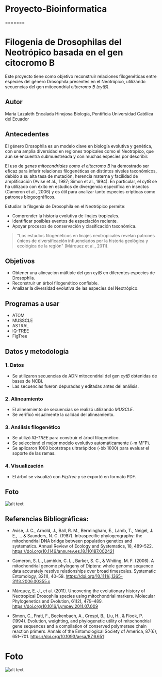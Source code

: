 
# Proyecto-Bioinformatica
=======
# Filogenia de Drosophilas del Neotrópico basada en el gen citocromo B
Este proyecto tiene como objetivo reconstruir relaciones filogenéticas entre especies del género Drosophila presentes en el Neotrópico, utilizando secuencias del gen mitocondrial *citocromo B (cytB)*.

## Autor
María Lazaleth Encalada Hinojosa
Biología, Pontificia Universidad Católica del Ecuador

## Antecedentes
El género Drosophila es un modelo clave en biología evolutiva y genética, con una amplia diversidad en regiones tropicales como el Neotrópico, que aún se encuentra submuestreada y con muchas especies por describir.

El uso de *genes mitocondriales como el citocromo B* ha demostrado ser eficaz para inferir relaciones filogenéticas en distintos niveles taxonómicos, debido a su alta tasa de mutación, herencia materna y facilidad de amplificación (Avise et al., 1987; Simon et al., 1994). En particular, el cytB se ha utilizado con éxito en estudios de divergencia específica en insectos (Cameron et al., 2006) y es útil para analizar tanto especies crípticas como patrones biogeográficos.

Estudiar la filogenia de Drosophila en el Neotrópico permite:
- Comprender la historia evolutiva de linajes tropicales.
- Identificar posibles eventos de especiación reciente.
- Apoyar procesos de conservación y clasificación taxonómica.

> "Los estudios filogenéticos en linajes neotropicales revelan patrones únicos de diversificación influenciados por la historia geológica y ecológica de la región" (Márquez et al., 2011).


## Objetivos
- Obtener una alineación múltiple del gen cytB en diferentes especies de Drosophila.
- Reconstruir un árbol filogenético confiable.
- Analizar la diversidad evolutiva de las especies del Neotrópico.

## Programas a usar
- ATOM
- MUSSCLE
- ASTRAL
- IQ-TREE
- FigTree

## Datos y metodología
### 1. Datos
- Se utilizaron secuencias de ADN mitocondrial del gen *cytB* obtenidas de bases de NCBI.
- Las secuencias fueron depuradas y editadas antes del análisis.

### 2. Alineamiento
- El alineamiento de secuencias se realizó utilizando *MUSCLE*.
- Se verificó visualmente la calidad del alineamiento.

### 3. Análisis filogenético
- Se utilizó *IQ-TREE* para construir el árbol filogenético.
- Se seleccionó el mejor modelo evolutivo automáticamente (-m MFP).
- Se aplicaron 1000 bootstraps ultrarápidos (-bb 1000) para evaluar el soporte de las ramas.

### 4. Visualización
- El árbol se visualizó con *FigTree* y se exportó en formato PDF.

## Foto
![alt text](https://www.carolina.com/images/product/medium/172100_b_gen.jpg)

## Referencias Bibliográficas:

- Avise, J. C., Arnold, J., Ball, R. M., Bermingham, E., Lamb, T., Neigel, J. E., ... & Saunders, N. C. (1987). Intraspecific phylogeography: the mitochondrial DNA bridge between population genetics and systematics. Annual Review of Ecology and Systematics, 18, 489–522. https://doi.org/10.1146/annurev.es.18.110187.002421

- Cameron, S. L., Lambkin, C. L., Barker, S. C., & Whiting, M. F. (2006). A mitochondrial genome phylogeny of Diptera: whole genome sequence data accurately resolve relationships over broad timescales. Systematic Entomology, 32(1), 40–59. https://doi.org/10.1111/j.1365-3113.2006.00355.x

- Márquez, E. J., et al. (2011). Uncovering the evolutionary history of Neotropical Drosophila species using mitochondrial markers. Molecular Phylogenetics and Evolution, 61(2), 479–489. https://doi.org/10.1016/j.ympev.2011.07.009

- Simon, C., Frati, F., Beckenbach, A., Crespi, B., Liu, H., & Flook, P. (1994). Evolution, weighting, and phylogenetic utility of mitochondrial gene sequences and a compilation of conserved polymerase chain reaction primers. Annals of the Entomological Society of America, 87(6), 651–701. https://doi.org/10.1093/aesa/87.6.651




# Foto 
![alt text](https://www.carolina.com/images/product/medium/172100_b_gen.jpg)
